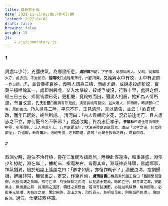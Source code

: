 ```yaml
---
title: 自新第十五
date: 2021-11-21T09:06:48+08:00
lastmod: 2022-04-08
draft: false
brewing: false
weight: 15
js:
    - /js/commentary.js
---
```


##### 1

周處年少時，兇彊俠氣，為鄉里所患，<small>**處別傳**曰處，字子隱，吳郡陽羡人，父魴，吳鄱陽太守，處少孤，不治細行。**晉陽秋**曰處輕果薄行，州郡所棄。</small>又義興水中有蛟，山中有邅跡<small>一作白額。</small>虎，並皆暴犯百姓，義興人謂為三橫，而處尤劇，或說處殺虎斬蛟，實冀三橫唯餘其一，處即刺殺虎，又入水擊蛟，蛟或浮或沒，行數十里，處與之俱，經三日三夜，鄉里皆謂已死，更相慶，竟殺蛟而出，聞里人相慶，始知為人情所患，有自改意，<small>**孔氏志怪**曰義興有邪足虎，溪渚長橋有蒼蛟，並大噉人，郭西周，時謂郡中三害。周即處也。</small>乃入吳尋二陸，平原不在，正見清河，具以情告，並云：「欲自修改，而年已蹉跎，終無所成。」清河曰：「古人貴朝聞夕死，況君前途尚可，且人患志之不立，亦何憂令名不彰邪？」處遂改勵，終為忠臣孝子。<small>**晉陽秋**曰處仕晉為御史中丞，多所彈糺，氐人齊萬年反，乃令處距萬年，伏波孫秀欲表處母老，處曰「忠孝之道，何當得兩全」，乃進戰，斬首萬計，弦絕矢盡，左右勸退，處曰「此是吾授命之日」，遂戰而沒。</small>

##### 2

戴淵少時，遊俠不治行檢，嘗在江淮間攻掠商旅，陸機赴假還洛，輜重甚盛，淵使少年掠劫，淵在岸上，據胡床，指麾左右，皆得其宜，淵既神姿峰穎，雖處鄙事，神氣猶異，機於船屋上遙謂之曰：「卿才如此，亦復作劫邪？」淵便泣涕，投劍歸機，辭厲非常，機彌重之，定交，作筆荐焉，<small>**虞預晉書**曰機薦淵於趙王倫曰「蓋聞繁弱登御，然後高墉之功顯，孤竹在肆，然後降神之曲成，伏見處士戴淵，砥節立行，有井渫之潔，安窮樂志，無風塵之慕，誠東南之遺寶，朝廷之貴璞也，若得寄跡康衢，必能結軌驥騄，耀質廊廟，必能垂光瑜璠，夫枯岸之民，果於輸珠，潤山之客，烈於貢玉，蓋明暗呈形，則庸識所甄也」，倫即辟淵。</small>過江，仕至征西將軍。